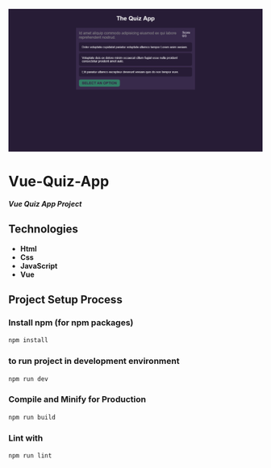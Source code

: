 ![vue_quiz_app_1366x768_poster](./git-images/vue_quiz_app_1366x768_poster.png)

# Vue-Quiz-App

**_Vue Quiz App Project_**

## Technologies

-   **Html**
-   **Css**
-   **JavaScript**
-   **Vue**

## Project Setup Process

### Install npm (for npm packages)

```sh
npm install
```

### to run project in development environment

```sh
npm run dev
```

### Compile and Minify for Production

```sh
npm run build
```

### Lint with

```sh
npm run lint
```
